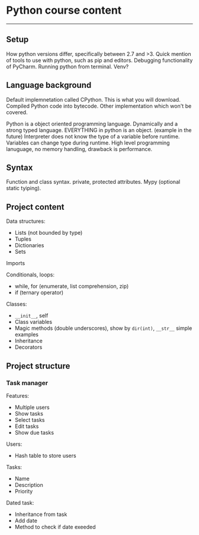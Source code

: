# Python course content
---
## Setup
How python versions differ, specifically between 2.7 and >3.
Quick mention of tools to use with python, such as pip and editors. Debugging functionality of PyCharm.
Running python from terminal.
Venv?

## Language background
Default implemnetation called CPython. This is what you will download. Compiled Python code into bytecode. Other implementation which won't be covered.

Python is a object oriented programming language. Dynamically and a strong typed language. EVERYTHING in python is an object.
(example in the future)
Interpreter does not know the type of a variable before runtime. Variables can change type during runtime.
High level programming lanuguage, no memory handling, drawback is performance.

## Syntax
Function and class syntax. private, protected attributes.
Mypy (optional static tyiping). 

## Project content
Data structures:
- Lists (not bounded by type)
- Tuples
- Dictionaries
- Sets

Imports

Conditionals, loops:
- while, for (enumerate, list comprehension, zip)
- if (ternary operator)

Classes:
- `__init__`, self
- Class variables
- Magic methods (double underscores), show by `dir(int)`,  `__str__` simple examples 
- Inheritance
- Decorators

## Project structure
### Task manager
Features:
- Multiple users
- Show tasks
- Select tasks
- Edit tasks
- Show due tasks

Users:
- Hash table to store users

Tasks:
- Name
- Description
- Priority

Dated task:
- Inheritance from task
- Add date
- Method to check if date exeeded







